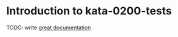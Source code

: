 # Introduction to kata-0200-tests

TODO: write [great documentation](http://jacobian.org/writing/what-to-write/)

